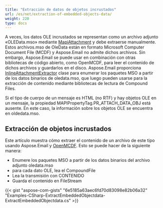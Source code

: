 ```yaml
---
title: "Extracción de datos de objetos incrustados"
url: /es/net/extraction-of-embedded-objects-data/
weight: 220
type: docs
---
```



A veces, los datos OLE incrustados se representan como un archivo adjunto «OLEData.mso» mediante [MapiAttachment](https://apireference.aspose.com/net/email/aspose.email.mapi/mapiattachment) y debe extraerse manualmente. Estos archivos.mso de OleData están en formato Microsoft Computer Document File (MCDF) y Aspose.Email no admite dichos archivos. Sin embargo, Aspose.Email se puede usar en combinación con otras bibliotecas de código abierto, como OpenMCDF, para leer el contenido de dichos archivos y guardarlos en el disco. Aspose.Email proporciona [InlineAttachmentExtractor](https://apireference.aspose.com/net/email/aspose.email.mapi/inlineattachmentextractor) clase para enumerar los paquetes MSO a partir de los datos binarios de oledata.mso, que luego pueden usarse para la extracción de contenido mediante bibliotecas de lectura de Compound Files.

Si el tipo de cuerpo de un mensaje es HTML (no RTF) y hay objetos OLE en un mensaje, la propiedad MAPIPropertyTag.PR_ATTACH_DATA_OBJ está ausente. En este caso, la información sobre los objetos OLE se encuentra en oldedata.mso.
## **Extracción de objetos incrustados**
Este artículo muestra cómo extraer el contenido de un archivo de este tipo usando Aspose.Email y [OpenMCDF](http://sourceforge.net/projects/openmcdf/). Esto se puede hacer de la siguiente manera:

- Enumere los paquetes MSO a partir de los datos binarios del archivo adjunto oledata.mso
- para cada dato OLE, lea el CompoundFile
- Lea la transmisión con CONTENIDO
- Guarda el contenido en FileStream



{{< gist "aspose-com-gists" "6e5185a63aec6fd70d83098e82b06a32" "Examples-CSharp-ExtractEmbeddedObjectdata-ExtractEmbeddedObjectdata.cs" >}}
